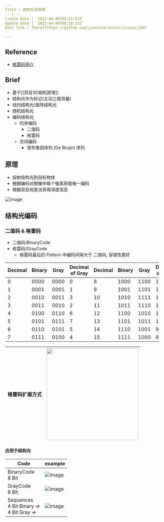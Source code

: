 ```yaml
---
Title | 结构光3D原理
-- | --
Create Date | `2022-04-06T03:21:51Z`
Update Date | `2022-04-06T08:16:33Z`
Edit link | [here](https://github.com/junxnone/aiwiki/issues/308)

---
```

## Reference
- [格雷码简介](https://www.cnblogs.com/zhuruibi/p/8988044.html)

## Brief
- 基于[[双目3D相机原理]]
- 结构光作为标记(主动三维测量)
- 线扫结构光/面阵结构光
- 随机结构光
- 编码结构光
  - 时序编码
    - 二值码
    - 格雷码
  - 空间编码
    - 德布鲁因序列 (De Bruijn) 序列

## 原理
- 投射结构光到目标物体
- 根据编码对图像中每个像素获取唯一编码
- 根据双目视差法获得深度信息


![image](https://user-images.githubusercontent.com/2216970/161928164-3e1f6629-3f25-4945-8222-f270b9e9dbcb.png)

## 结构光编码

### 二值码 & 格雷码
- 二值码/BinaryCode
- 格雷码/GrayCode
  - 格雷码最后的 Pattern 中编码间隔大于 二值码, 容错性更好



Decimal | Binary | Gray | Decimal of Gray | Decimal | Binary | Gray | Decimal of Gray
-- | -- | -- | -- | -- | -- | -- | --
0 | 0000 | 0000 | 0 | 8 | 1000 | 1100 | 12
1 | 0001 | 0001 | 1 | 9 | 1001 | 1101 | 13
2 | 0010 | 0011 | 3 | 10 | 1010 | 1111 | 15
3 | 0011 | 0010 | 2 | 11 | 1011 | 1110 | 14
4 | 0100 | 0110 | 6 | 12 | 1100 | 1010 | 10
5 | 0101 | 0111 | 7 | 13 | 1101 | 1011 | 11
6 | 0110 | 0101 | 5 | 14 | 1110 | 1001 | 9
7 | 0111 | 0100 | 4 | 15 | 1111 | 1000 | 8

格雷码扩展方式 | <img width=300 src="https://user-images.githubusercontent.com/2216970/161923184-0c78b4db-9a9e-4292-9a6a-5d780537a6d7.png">
-- | --

#### 应用于结构光

Code | example
-- | --
BinaryCode<br>8 Bit | ![image](https://user-images.githubusercontent.com/2216970/161918556-85f99a7a-fcd4-4119-8455-d10c790db3c1.png)
GrayCode<br>8 Bit | ![image](https://user-images.githubusercontent.com/2216970/161918629-c6ef7bdc-656f-45ff-a5ca-307783981dff.png)
Sequences<br>4 Bit Binary =><br> 4 Bit Gray => |  ![image](https://user-images.githubusercontent.com/2216970/161919030-3ca0c613-0bc5-42e7-9023-0d92366647e6.png)



